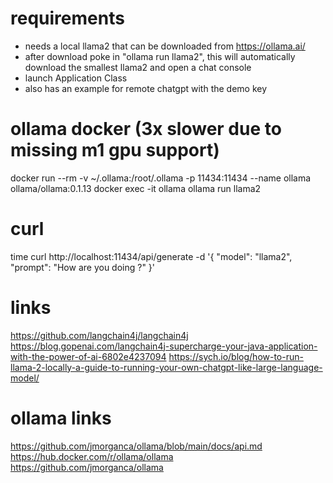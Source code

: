# requirements
- needs a local llama2 that can be downloaded from https://ollama.ai/
- after download poke in "ollama run llama2", this will automatically download the smallest llama2 and open a chat console
- launch Application Class
- also has an example for remote chatgpt with the demo key

# ollama docker (3x slower due to missing m1 gpu support)
docker run --rm -v ~/.ollama:/root/.ollama -p 11434:11434 --name ollama ollama/ollama:0.1.13
docker exec -it ollama ollama run llama2

# curl
time curl http://localhost:11434/api/generate -d '{
"model": "llama2",
"prompt": "How are you doing ?"
}'

# links
https://github.com/langchain4j/langchain4j
https://blog.gopenai.com/langchain4j-supercharge-your-java-application-with-the-power-of-ai-6802e4237094
https://sych.io/blog/how-to-run-llama-2-locally-a-guide-to-running-your-own-chatgpt-like-large-language-model/
                      
# ollama links
https://github.com/jmorganca/ollama/blob/main/docs/api.md
https://hub.docker.com/r/ollama/ollama
https://github.com/jmorganca/ollama


